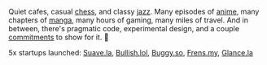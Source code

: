 Quiet cafes, casual [chess](https://chess.com/member/lefroste), and classy [jazz](https://last.fm/user/lefrst). Many episodes of [anime](https://anilist.co/user/lefrost), many chapters of [manga](https://anilist.co/user/lefrost/mangalist), many hours of gaming, many miles of travel. And in between, there's pragmatic code, experimental design, and a couple [commitments](https://lef.la) to show for it. 🥂

5x startups launched: [Suave.la](https://suave.la), [Bullish.lol](https://bullish.lol), [Buggy.so](https://buggy.so), [Frens.my](https://frens.my), [Glance.la](https://glance.la)
